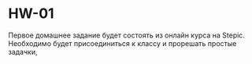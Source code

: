 # HW-01

Первое домашнее задание будет состоять из онлайн курса на Stepic.
Необходимо будет присоединиться к классу и прорешать простые задачки,
